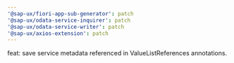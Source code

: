 ```yaml
---
'@sap-ux/fiori-app-sub-generator': patch
'@sap-ux/odata-service-inquirer': patch
'@sap-ux/odata-service-writer': patch
'@sap-ux/axios-extension': patch
---
```


feat: save service metadata referenced in ValueListReferences annotations.
